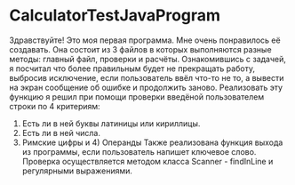 # CalculatorTestJavaProgram  
Здравствуйте!
Это моя первая программа. Мне очень понравилось её создавать.
Она состоит из 3 файлов в которых выполняются разные методы: 
главный файл, проверки и расчёты.
Ознакомившись с задачей, я посчитал что более правильным будет 
не прекращать работу, выбросив исключение, если пользователь ввёл что-то не то, 
а вывести на экран сообщение об ошибке и продолжить заново.
Реализовать эту функцию я решил при помощи проверки введёной 
пользователем строки по 4 критериям: 
1) Есть ли в ней буквы латиницы или кириллицы.
2) Есть ли в ней числа.
3) Римские цифры и 4) Операнды
Также реализована функция выхода из программы, если пользователь напишет ключевое слово.
 Проверка осуществляется методом класса Scanner - findInLine и регулярными выражениями. 
